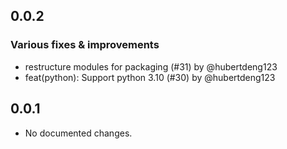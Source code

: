 ## 0.0.2

### Various fixes & improvements

- restructure modules for packaging (#31) by @hubertdeng123
- feat(python): Support python 3.10 (#30) by @hubertdeng123

## 0.0.1

- No documented changes.

